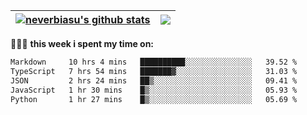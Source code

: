 | <a href="https://github.com/neverbiasu"><img align="center" src="https://github-readme-stats.vercel.app/api?username=neverbiasu&theme=dracula&show_icons=true&hide_border=true&count_private=true" alt="neverbiasu's github stats" /></a> | <a href="https://github.com/neverbiasu"><img align="center" src="https://github-readme-stats.vercel.app/api/top-langs/?username=neverbiasu&theme=dracula&show_icons=true&hide_border=true&layout=compact" /></a> |
| ------------- | ------------- |

👨🏾‍💻 **this week i spent my time on:**
<!--START_SECTION:waka-->

```txt
Markdown     10 hrs 4 mins   ██████████░░░░░░░░░░░░░░░   39.52 %
TypeScript   7 hrs 54 mins   ███████▓░░░░░░░░░░░░░░░░░   31.03 %
JSON         2 hrs 24 mins   ██▒░░░░░░░░░░░░░░░░░░░░░░   09.41 %
JavaScript   1 hr 30 mins    █▒░░░░░░░░░░░░░░░░░░░░░░░   05.93 %
Python       1 hr 27 mins    █▒░░░░░░░░░░░░░░░░░░░░░░░   05.69 %
```

<!--END_SECTION:waka-->
